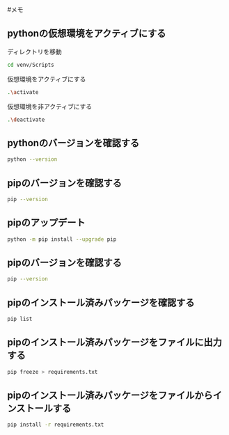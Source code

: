 #メモ
## pythonの仮想環境をアクティブにする
ディレクトリを移動
```bash
cd venv/Scripts
```
仮想環境をアクティブにする
```bash
.\activate
```
仮想環境を非アクティブにする
```bash
.\deactivate
```
## pythonのバージョンを確認する
```bash
python --version
```
## pipのバージョンを確認する
```bash
pip --version
```
## pipのアップデート
```bash
python -m pip install --upgrade pip
```
## pipのバージョンを確認する
```bash
pip --version
```
## pipのインストール済みパッケージを確認する
```bash
pip list
```
## pipのインストール済みパッケージをファイルに出力する
```bash
pip freeze > requirements.txt
```
## pipのインストール済みパッケージをファイルからインストールする
```bash
pip install -r requirements.txt
```
